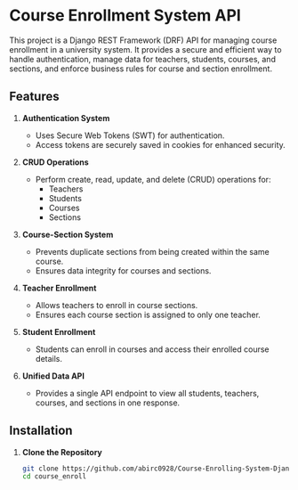 # Course Enrollment System API

This project is a Django REST Framework (DRF) API for managing course enrollment in a university system. It provides a secure and efficient way to handle authentication, manage data for teachers, students, courses, and sections, and enforce business rules for course and section enrollment.

## Features

1. **Authentication System**
   - Uses Secure Web Tokens (SWT) for authentication.
   - Access tokens are securely saved in cookies for enhanced security.

2. **CRUD Operations**
   - Perform create, read, update, and delete (CRUD) operations for:
     - Teachers
     - Students
     - Courses
     - Sections

3. **Course-Section System**
   - Prevents duplicate sections from being created within the same course.
   - Ensures data integrity for courses and sections.

4. **Teacher Enrollment**
   - Allows teachers to enroll in course sections.
   - Ensures each course section is assigned to only one teacher.

5. **Student Enrollment**
   - Students can enroll in courses and access their enrolled course details.

6. **Unified Data API**
   - Provides a single API endpoint to view all students, teachers, courses, and sections in one response.

## Installation

1. **Clone the Repository**
   ```bash
   git clone https://github.com/abirc0928/Course-Enrolling-System-Django.git
   cd course_enroll
